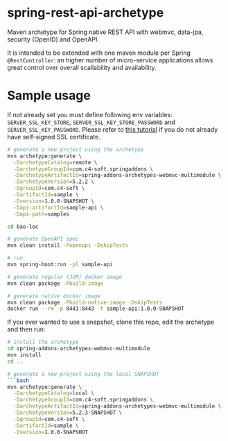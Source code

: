 # spring-rest-api-archetype
Maven archetype for Spring native REST API with webmvc, data-jpa, security (OpenID) and OpenAPI.

It is intended to be extended with one maven module per Spring `@RestController`: an higher number of micro-service applications allows great control over overall scallability and availability.

# Sample usage
If not already set you must define following env variables: `SERVER_SSL_KEY_STORE`, `SERVER_SSL_KEY_STORE_PASSWORD` and `SERVER_SSL_KEY_PASSWORD`. Please refer to [this tutorial](https://github.com/ch4mpy/self-signed-certificate-generation) if you do not already have self-signed SSL certificate.

``` bash
# generate a new project using the archetype
mvn archetype:generate \
  -DarchetypeCatalog=remote \
  -DarchetypeGroupId=com.c4-soft.springaddons \
  -DarchetypeArtifactId=spring-addons-archetypes-webmvc-multimodule \
  -DarchetypeVersion=5.2.2 \
  -DgroupId=com.c4-soft \
  -DartifactId=sample \
  -Dversion=1.0.0-SNAPSHOT \
  -Dapi-artifactId=sample-api \
  -Dapi-path=samples

cd bao-loc

# generate OpenAPI spec
mvn clean install -Popenapi -DskipTests

# run
mvn spring-boot:run -pl sample-api

# generate regular (JVM) docker image
mvn clean package -Pbuild-image

# generate native docker image
mvn clean package -Pbuild-native-image -DskipTests
docker run --rm -p 8443:8443 -t sample-api:1.0.0-SNAPSHOT
```

If you ever wanted to use a snapshot, clone this repo, edit the archetype and then run:
``` bash
# install the archetype
cd spring-addons-archetypes-webmvc-multimodule
mvn install
cd ..

# generate a new project using the local SNAPSHOT
```bash
mvn archetype:generate \
  -DarchetypeCatalog=local \
  -DarchetypeGroupId=com.c4-soft.springaddons \
  -DarchetypeArtifactId=spring-addons-archetypes-webmvc-multimodule \
  -DarchetypeVersion=5.2.3-SNAPSHOT \
  -DgroupId=com.c4-soft \
  -DartifactId=sample \
  -Dversion=1.0.0-SNAPSHOT
```